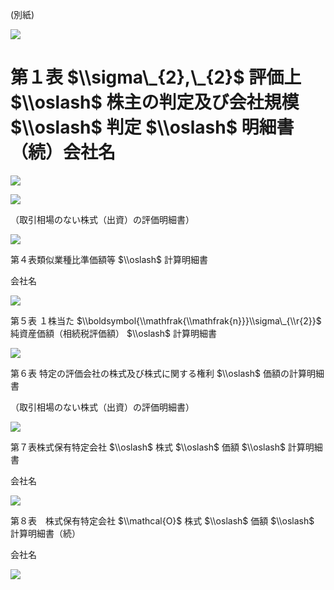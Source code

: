 (別紙)

![](https://www.nta.go.jp/tmp/3ed39512-a16c-43bd-ad26-d289eaed0bac/images/75c654e97117e5a1fcc14bbe3367c236762cdba8ef8596f558c5133eafc140f8.jpg)

# 第１表 $\\sigma\_{2},\_{2}$ 評価上 $\\oslash$ 株主の判定及び会社規模 $\\oslash$ 判定 $\\oslash$ 明細書（続）会社名

![](https://www.nta.go.jp/tmp/3ed39512-a16c-43bd-ad26-d289eaed0bac/images/aebaccf3d2200946e25d37b53150ef5ec61cfeb02dceaf41b62296e8c5489ff5.jpg)

![](https://www.nta.go.jp/tmp/3ed39512-a16c-43bd-ad26-d289eaed0bac/images/c7b8d8340b6cf8ee3eddaeb86ecca7baea97c00df629991d52cd4c00e46c3daa.jpg)

（取引相場のない株式（出資）の評価明細書）

![](https://www.nta.go.jp/tmp/3ed39512-a16c-43bd-ad26-d289eaed0bac/images/1af4f5607c11d004723db4102487d36e20e51177e39b24e2bfc00dac6f96ed35.jpg)

第４表類似業種比準価額等 $\\oslash$ 計算明細書

会社名

![](https://www.nta.go.jp/tmp/3ed39512-a16c-43bd-ad26-d289eaed0bac/images/0963700455fa9317e5807ceb0517f91cb6b531b24bd00f81328f000ac1961e43.jpg)

第５表 １株当た $\\boldsymbol{\\mathfrak{\\mathfrak{n}}}\\sigma\_{\\r{2}}$ 純資産価額（相続税評価額） $\\oslash$ 計算明細書

![](https://www.nta.go.jp/tmp/3ed39512-a16c-43bd-ad26-d289eaed0bac/images/e2cd5e55b023a7278be1788b5e081ea2594810b5eff1d12c829c694cf2296e0c.jpg)

第６表 特定の評価会社の株式及び株式に関する権利 $\\oslash$ 価額の計算明細書

（取引相場のない株式（出資）の評価明細書）

![](https://www.nta.go.jp/tmp/3ed39512-a16c-43bd-ad26-d289eaed0bac/images/3fb41612a4030c6ec97a68a15a4db7a0925f5e2ae23ad554c7d3de04f16be59c.jpg)

第７表株式保有特定会社 $\\oslash$ 株式 $\\oslash$ 価額 $\\oslash$ 計算明細書

会社名

![](https://www.nta.go.jp/tmp/3ed39512-a16c-43bd-ad26-d289eaed0bac/images/4bdd4b88aa19399fcd0821ceaa99b0cc07e540ddb8ba46f9c0f578ecb42b4825.jpg)

第８表　株式保有特定会社 $\\mathcal{O}$ 株式 $\\oslash$ 価額 $\\oslash$ 計算明細書（続）

会社名

![](https://www.nta.go.jp/tmp/3ed39512-a16c-43bd-ad26-d289eaed0bac/images/93d39c00c2d8699aa87efcb05bbd38b26f20c63a347870b639833feb42f7ec4e.jpg)